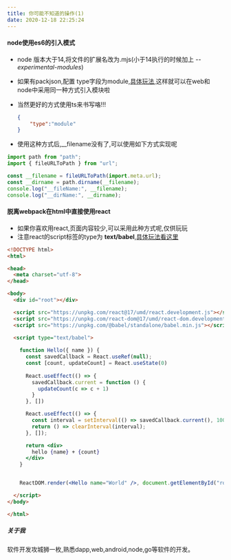 ```yaml
---
title: 你可能不知道的操作(1)
date: 2020-12-18 22:25:24
---
```


#### node使用es6的引入模式
- node 版本大于14,将文件的扩展名改为.mjs(小于14执行的时候加上 *--experimental-modules*)
- 如果有packjson,配置 type字段为module,[具体玩法](http://nodejs.cn/api/packages.html#packages_package_json_and_file_extensions),这样就可以在web和node中采用同一种方式引入模块啦
- 当然更好的方式使用ts来书写咯!!! 

	``` json
	{
		"type":"module"
	}
	
	```
- 使用这种方式后,__filename没有了,可以使用如下方式实现呢

```javascript
import path from "path";
import { fileURLToPath } from "url";

const __filename = fileURLToPath(import.meta.url);
const __dirname = path.dirname(__filename);
console.log("__fileName:", __filename);
console.log("__dirName:", __dirname);
```

#### 脱离webpack在html中直接使用react
- 如果你喜欢用react,页面内容较少,可以采用此种方式呢,仅供玩玩
- 注意react的script标签的type为 **text/babel**,[具体玩法看这里](https://github.com/babel/babel-standalone)

```html
<!DOCTYPE html>
<html>

<head>
  <meta charset="utf-8">
</head>

<body>
  <div id="root"></div>

  <script src="https://unpkg.com/react@17/umd/react.development.js"></script>
  <script src="https://unpkg.com/react-dom@17/umd/react-dom.development.js"></script>
  <script src="https://unpkg.com/@babel/standalone/babel.min.js"></script>
	
  <script type="text/babel">	

    function Hello({ name }) {
      const savedCallback = React.useRef(null);
      const [count, updateCount] = React.useState(0)
      
      React.useEffect(() => {
        savedCallback.current = function () {
          updateCount(c => c + 1)
        }
      }, [])

      React.useEffect(() => {
        const interval = setInterval(() => savedCallback.current(), 1000);
        return () => clearInterval(interval);
      }, []);

      return <div>
        hello {name} + {count}
      </div>
    }


    ReactDOM.render(<Hello name="World" />, document.getElementById("root"));

  </script>
</body>

</html>
```
##### 关于我
软件开发攻城狮一枚,熟悉dapp,web,android,node,go等软件的开发。  



